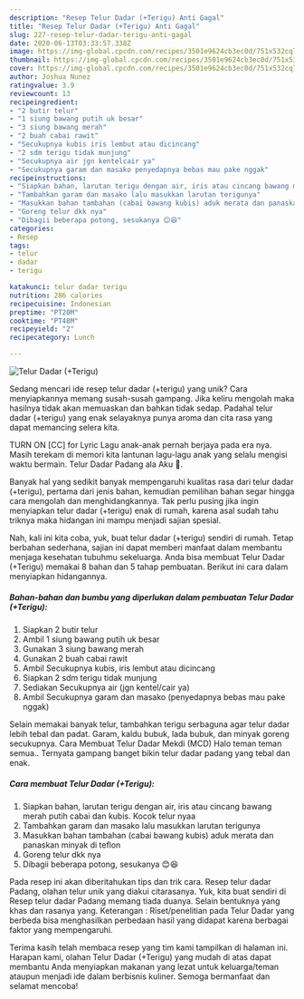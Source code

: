 ```yaml
---
description: "Resep Telur Dadar (+Terigu) Anti Gagal"
title: "Resep Telur Dadar (+Terigu) Anti Gagal"
slug: 227-resep-telur-dadar-terigu-anti-gagal
date: 2020-06-13T03:33:57.338Z
image: https://img-global.cpcdn.com/recipes/3501e9624cb3ec0d/751x532cq70/telur-dadar-terigu-foto-resep-utama.jpg
thumbnail: https://img-global.cpcdn.com/recipes/3501e9624cb3ec0d/751x532cq70/telur-dadar-terigu-foto-resep-utama.jpg
cover: https://img-global.cpcdn.com/recipes/3501e9624cb3ec0d/751x532cq70/telur-dadar-terigu-foto-resep-utama.jpg
author: Joshua Nunez
ratingvalue: 3.9
reviewcount: 13
recipeingredient:
- "2 butir telur"
- "1 siung bawang putih uk besar"
- "3 siung bawang merah"
- "2 buah cabai rawit"
- "Secukupnya kubis iris lembut atau dicincang"
- "2 sdm terigu tidak munjung"
- "Secukupnya air jgn kentelcair ya"
- "Secukupnya garam dan masako penyedapnya bebas mau pake nggak"
recipeinstructions:
- "Siapkan bahan, larutan terigu dengan air, iris atau cincang bawang merah putih cabai dan kubis. Kocok telur nyaa"
- "Tambahkan garam dan masako lalu masukkan larutan terigunya"
- "Masukkan bahan tambahan (cabai bawang kubis) aduk merata dan panaskan minyak di teflon"
- "Goreng telur dkk nya"
- "Dibagii beberapa potong, sesukanya 😊😆"
categories:
- Resep
tags:
- telur
- dadar
- terigu

katakunci: telur dadar terigu 
nutrition: 286 calories
recipecuisine: Indonesian
preptime: "PT20M"
cooktime: "PT48M"
recipeyield: "2"
recipecategory: Lunch

---
```



![Telur Dadar (+Terigu)](https://img-global.cpcdn.com/recipes/3501e9624cb3ec0d/751x532cq70/telur-dadar-terigu-foto-resep-utama.jpg)

Sedang mencari ide resep telur dadar (+terigu) yang unik? Cara menyiapkannya memang susah-susah gampang. Jika keliru mengolah maka hasilnya tidak akan memuaskan dan bahkan tidak sedap. Padahal telur dadar (+terigu) yang enak selayaknya punya aroma dan cita rasa yang dapat memancing selera kita.

TURN ON [CC] for Lyric Lagu anak-anak pernah berjaya pada era nya. Masih terekam di memori kita lantunan lagu-lagu anak yang selalu mengisi waktu bermain. Telur Dadar Padang ala Aku 🤗.

Banyak hal yang sedikit banyak mempengaruhi kualitas rasa dari telur dadar (+terigu), pertama dari jenis bahan, kemudian pemilihan bahan segar hingga cara mengolah dan menghidangkannya. Tak perlu pusing jika ingin menyiapkan telur dadar (+terigu) enak di rumah, karena asal sudah tahu triknya maka hidangan ini mampu menjadi sajian spesial.


Nah, kali ini kita coba, yuk, buat telur dadar (+terigu) sendiri di rumah. Tetap berbahan sederhana, sajian ini dapat memberi manfaat dalam membantu menjaga kesehatan tubuhmu sekeluarga. Anda bisa membuat Telur Dadar (+Terigu) memakai 8 bahan dan 5 tahap pembuatan. Berikut ini cara dalam menyiapkan hidangannya.

<!--inarticleads1-->

##### Bahan-bahan dan bumbu yang diperlukan dalam pembuatan Telur Dadar (+Terigu):

1. Siapkan 2 butir telur
1. Ambil 1 siung bawang putih uk besar
1. Gunakan 3 siung bawang merah
1. Gunakan 2 buah cabai rawit
1. Ambil Secukupnya kubis, iris lembut atau dicincang
1. Siapkan 2 sdm terigu tidak munjung
1. Sediakan Secukupnya air (jgn kentel/cair ya)
1. Ambil Secukupnya garam dan masako (penyedapnya bebas mau pake nggak)


Selain memakai banyak telur, tambahkan terigu serbaguna agar telur dadar lebih tebal dan padat. Garam, kaldu bubuk, lada bubuk, dan minyak goreng secukupnya. Cara Membuat Telur Dadar Mekdi (MCD) Halo teman teman semua.. Ternyata gampang banget bikin telur dadar padang yang tebal dan enak. 

<!--inarticleads2-->

##### Cara membuat Telur Dadar (+Terigu):

1. Siapkan bahan, larutan terigu dengan air, iris atau cincang bawang merah putih cabai dan kubis. Kocok telur nyaa
1. Tambahkan garam dan masako lalu masukkan larutan terigunya
1. Masukkan bahan tambahan (cabai bawang kubis) aduk merata dan panaskan minyak di teflon
1. Goreng telur dkk nya
1. Dibagii beberapa potong, sesukanya 😊😆


Pada resep ini akan diberitahukan tips dan trik cara. Resep telur dadar Padang, olahan telur unik yang diakui citarasanya. Yuk, kita buat sendiri di Resep telur dadar Padang memang tiada duanya. Selain bentuknya yang khas dan rasanya yang. Keterangan : Riset/penelitian pada Telur Dadar yang berbeda bisa menghasilkan perbedaan hasil yang didapat karena berbagai faktor yang mempengaruhi. 

Terima kasih telah membaca resep yang tim kami tampilkan di halaman ini. Harapan kami, olahan Telur Dadar (+Terigu) yang mudah di atas dapat membantu Anda menyiapkan makanan yang lezat untuk keluarga/teman ataupun menjadi ide dalam berbisnis kuliner. Semoga bermanfaat dan selamat mencoba!
